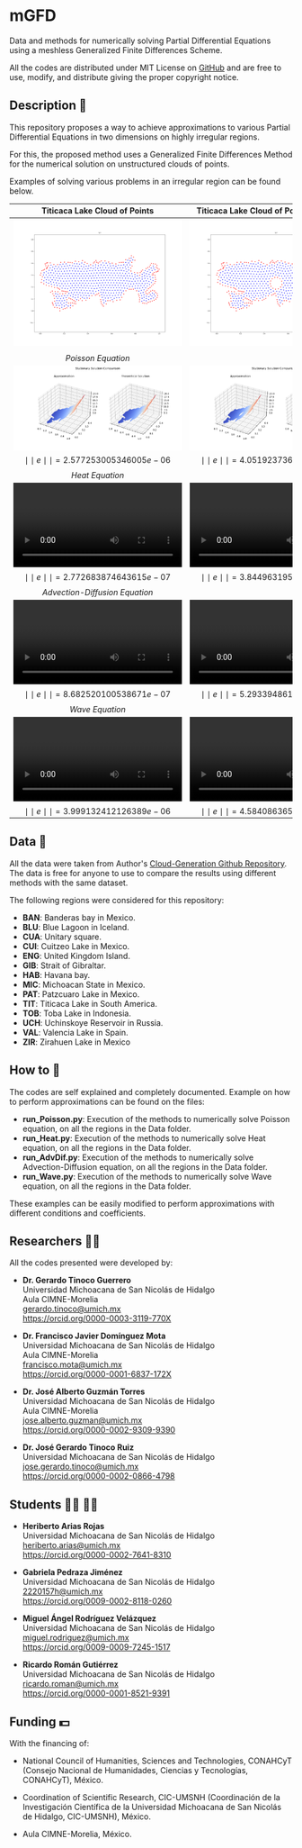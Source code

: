 # mGFD
Data and methods for numerically solving Partial Differential Equations using a meshless Generalized Finite Differences Scheme.

All the codes are distributed under MIT License on [GitHub](https://github.com/gstinoco/mGFD) and are free to use, modify, and distribute giving the proper copyright notice.

## Description :memo:
This repository proposes a way to achieve approximations to various Partial Differential Equations in two dimensions on highly irregular regions.

For this, the proposed method uses a Generalized Finite Differences Method for the numerical solution on unstructured clouds of points.

Examples of solving various problems in an irregular region can be found below.

| Titicaca Lake Cloud of Points                                                                        | Titicaca Lake Cloud of Points with Holes                                                             |
| :--------------------------------------------------------------------------------------------------: | :--------------------------------------------------------------------------------------------------: |
| <img src="https://github.com/gstinoco/mGFD/blob/main/Data/Clouds/TIT.png">                           | <img src="https://github.com/gstinoco/mGFD/blob/main/Data/Holes/TIT.png">                            |
|                                                                                                      |                                                                                                      |
| *Poisson Equation*                                                                                                                                                                                         ||
| <img src="https://github.com/gstinoco/mGFD/blob/main/Results/Clouds/Poisson/TIT/Solution.png">       | <img src="https://github.com/gstinoco/mGFD/blob/main/Results/Holes/Poisson/TIT/Solution.png">        |
| $\mid\mid e\mid\mid = 2.577253005346005e-06$                                                         | $\mid\mid e\mid\mid = 4.051923736734612e-06$                                                         |
|                                                                                                      |                                                                                                      |
| *Heat Equation*                                                                                                                                                                                            ||
| <video src="https://github.com/gstinoco/mGFD/assets/111999346/bc58c6b8-3821-445c-9b00-e3f917c1e38f"> | <video src="https://github.com/gstinoco/mGFD/assets/111999346/fcbded0b-91b6-4937-adf4-1b2cc6c337af"> |
| $\mid\mid e\mid\mid = 2.772683874643615e-07$                                                         | $\mid\mid e\mid\mid = 3.844963195258414e-07$                                                         |
|                                                                                                      |                                                                                                      |
| *Advection-Diffusion Equation*                                                                                                                                                                             ||
| <video src="https://github.com/gstinoco/mGFD/assets/111999346/f3ace4e7-de20-4420-a492-8bea4be77d9d"> | <video src="https://github.com/gstinoco/mGFD/assets/111999346/8226f148-2086-4dbe-85e5-597ba4ed8498"> |
| $\mid\mid e\mid\mid = 8.682520100538671e-07$                                                         | $\mid\mid e\mid\mid = 5.293394861064519e-07$                                                         |
|                                                                                                      |                                                                                                      |
| *Wave Equation*                                                                                                                                                                                            ||
| <video src="https://github.com/gstinoco/mGFD/assets/111999346/6060f485-475a-40e7-9528-d4b88bf8c3d3"> | <video src="https://github.com/gstinoco/mGFD/assets/111999346/7555e9c9-a396-4b0a-a646-8a0cd1111a6c"> |
| $\mid\mid e\mid\mid = 3.999132412126389e-06$                                                         | $\mid\mid e\mid\mid = 4.584086365945307e-06$                                                         |


## Data :open_file_folder:
All the data were taken from Author's [Cloud-Generation Github Repository](https://github.com/gstinoco/Cloud-Generation). The data is free for anyone to use to compare the results using different methods with the same dataset.

The following regions were considered for this repository:
- **BAN**: Banderas bay in Mexico.
- **BLU**: Blue Lagoon in Iceland.
- **CUA**: Unitary square.
- **CUI**: Cuitzeo Lake in Mexico.
- **ENG**: United Kingdom Island.
- **GIB**: Strait of Gibraltar.
- **HAB**: Havana bay.
- **MIC**: Michoacan State in Mexico.
- **PAT**: Patzcuaro Lake in Mexico.
- **TIT**: Titicaca Lake in South America.
- **TOB**: Toba Lake in Indonesia.
- **UCH**: Uchinskoye Reservoir in Russia.
- **VAL**: Valencia Lake in Spain.
- **ZIR**: Zirahuen Lake in Mexico

## How to :microscope:
The codes are self explained and completely documented. Example on how to perform approximations can be found on the files:
- **run_Poisson.py**: Execution of the methods to numerically solve Poisson equation, on all the regions in the Data folder.
- **run_Heat.py**: Execution of the methods to numerically solve Heat equation, on all the regions in the Data folder.
- **run_AdvDif.py**: Execution of the methods to numerically solve Advection-Diffusion equation, on all the regions in the Data folder.
- **run_Wave.py**: Execution of the methods to numerically solve Wave equation, on all the regions in the Data folder.

These examples can be easily modified to perform approximations with different conditions and coefficients.

## Researchers :scientist:
All the codes presented were developed by:
    
  - **Dr. Gerardo Tinoco Guerrero**<br>
    Universidad Michoacana de San Nicolás de Hidalgo<br>
    Aula CIMNE-Morelia<br>
    gerardo.tinoco@umich.mx<br>
    https://orcid.org/0000-0003-3119-770X

  - **Dr. Francisco Javier Domínguez Mota**<br>
    Universidad Michoacana de San Nicolás de Hidalgo<br>
    Aula CIMNE-Morelia<br>
    francisco.mota@umich.mx<br>
    https://orcid.org/0000-0001-6837-172X

  - **Dr. José Alberto Guzmán Torres**<br>
    Universidad Michoacana de San Nicolás de Hidalgo<br>
    Aula CIMNE-Morelia<br>
    jose.alberto.guzman@umich.mx<br>
    https://orcid.org/0000-0002-9309-9390

  - **Dr. José Gerardo Tinoco Ruiz**<br>
    Universidad Michoacana de San Nicolás de Hidalgo<br>
    jose.gerardo.tinoco@umich.mx<br>
    https://orcid.org/0000-0002-0866-4798

## Students :man_student: :woman_student:
  - **Heriberto Arias Rojas**<br>
    Universidad Michoacana de San Nicolás de Hidalgo<br>
    heriberto.arias@umich.mx<br>
    https://orcid.org/0000-0002-7641-8310

  - **Gabriela Pedraza Jiménez**<br>
    Universidad Michoacana de San Nicolás de Hidalgo<br>
    2220157h@umich.mx<br>
    https://orcid.org/0009-0002-8118-0260
  
  - **Miguel Ángel Rodríguez Velázquez**<br>
    Universidad Michoacana de San Nicolás de Hidalgo<br>
    miguel.rodriguez@umich.mx<br>
    https://orcid.org/0009-0009-7245-1517
  
  - **Ricardo Román Gutiérrez**<br>
    Universidad Michoacana de San Nicolás de Hidalgo<br>
    ricardo.roman@umich.mx<br>
    https://orcid.org/0000-0001-8521-9391

## Funding :dollar:
With the financing of:

  - National Council of Humanities, Sciences and Technologies, CONAHCyT (Consejo Nacional de Humanidades, Ciencias y Tecnologías, CONAHCyT), México.
  
  - Coordination of Scientific Research, CIC-UMSNH (Coordinación de la Investigación Científica de la Universidad Michoacana de San Nicolás de Hidalgo, CIC-UMSNH), México.
  
  - Aula CIMNE-Morelia, México.
